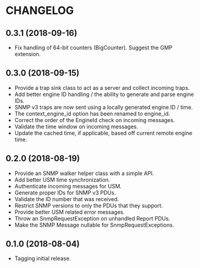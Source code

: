 CHANGELOG
=========

0.3.1 (2018-09-16)
------------------
* Fix handling of 64-bit counters (BigCounter). Suggest the GMP extension.

0.3.0 (2018-09-15)
------------------
* Provide a trap sink class to act as a server and collect incoming traps.
* Add better engine ID handling / the ability to generate and parse engine IDs.
* SNMP v3 traps are now sent using a locally generated engine ID / time.
* The context_engine_id option has been renamed to engine_id.
* Correct the order of the EngineId check on incoming messages.
* Validate the time window on incoming messages.
* Update the cached time, if applicable, based off current remote engine time.

0.2.0 (2018-08-19)
------------------
* Provide an SNMP walker helper class with a simple API.
* Add better USM time synchronization.
* Authenticate incoming messages for USM.
* Generate proper IDs for SNMP v3 PDUs.
* Validate the ID number that was received.
* Restrict SNMP versions to only the PDUs that they support.
* Provide better USM related error messages.
* Throw an SnmpRequestException on unhandled Report PDUs.
* Make the SNMP Message nullable for SnmpRequestExceptions.

0.1.0 (2018-08-04)
------------------
* Tagging initial release.
